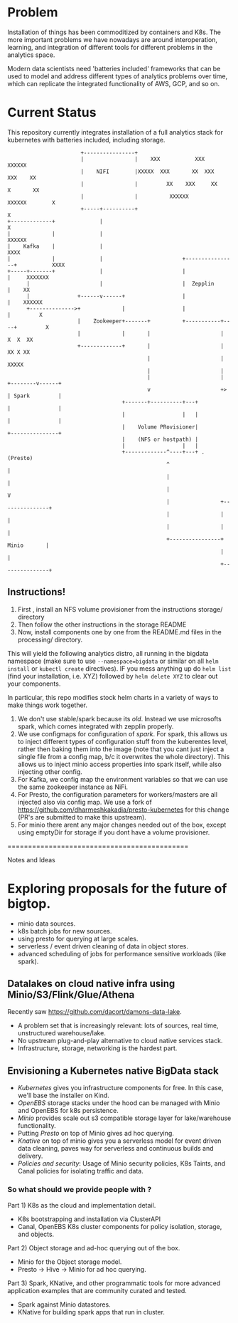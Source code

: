 # Problem

Installation of things has been commoditized by containers and K8s.  The more important
problems we have nowadays are around interoperation, learning, and integration of different
tools for different problems in the analytics space.

Modern data scientists need 'batteries included' frameworks that can be used to model and
address different types of analytics problems over time, which can replicate the integrated
functionality of AWS, GCP, and so on.

# Current Status

This repository currently integrates installation of a full analytics stack for kubernetes
with batteries included, including storage.

```
                       +----------------+
                       |                |    XXX           XXX          XXXXXX
                       |    NIFI        |XXXXX  XXX       XX  XXX     XXX    XX
                       |                |         XX    XXX     XX    X       XX
                       |                |          XXXXXX        XXXXXX        X
                       +-----+----------+                                     X
+-------------+              |                                                X
|             |              |                                                XXXXXX
|    Kafka    |              |                                                      XXXX
|             |              |                         +----------------+           XXXX
+-----+-------+              |                         |                |     XXXXXXX
      |                      |                         |  Zepplin       |    XX
      |               +------v------+                  |                |    XXXXXX
      +-------------->+             |                  |                |         X
                      |    Zookeeper+-------+          +-----------+----+         X
                      |             |       |                      |           X  X  XX
                      +-------------+       |                      |           XX X XX
                                            |                      |            XXXXX
                                            |                      |
                                            |                      |  +--------v------+
                                            v                      +> | Spark         |
                                    +-------+----------+---+          |               |
                                    |                  |   |          |               |
                                    |    Volume PRovisioner|          +---------------+
                                    |    (NFS or hostpath) |
                                    |                  |   |
                                    +-------------^----+---+ .            (Presto)
                                                  ^                          |
                                                  |                          |
                                                  |                          V
                                                  |                +---------------+
                                                  |                |               |
                                                  |                |               |
                                                  +----------------+   Minio       |
                                                                   |               |
                                                                   +---------------+
```


## Instructions!

1. First , install an NFS volume provisioner from the instructions storage/ directory
2. Then follow the other instructions in the storage README
3. Now, install components one by one from the README.md files in the processing/ directory.

This will yield the following analytics distro, all running in the bigdata namespace (make sure to use
`--namespace=bigdata` or similar on all `helm install` or `kubectl create` directives).  IF you mess anything up
do `helm list` (find your installation, i.e. XYZ) followed by `helm delete XYZ`  to clear out your components.

In particular, this repo modifies stock helm charts in a variety of ways to make things work together.

1. We don't use stable/spark because its *old*.  Instead we use microsofts spark, which comes integrated
with zepplin properly.
2. We use configmaps for configuration of *spark*.  For spark, this allows us to inject
different types of configuration stuff from the kuberentes level, rather then baking them into the image (note that 
you cant just inject a single file from a config map, b/c it overwrites the whole directory).  This allows us
to inject minio access properties into spark itself, while also injecting other config.
3. For Kafka, we config map the environment variables so that we can use the same zookeeper instance as 
NiFi.  
4. For Presto, the configuration parameters for workers/masters are all injected also via config map.  We use
a fork of https://github.com/dharmeshkakadia/presto-kubernetes for this change (PR's are submitted to make this upstream).
5. For minio there arent any major changes needed out of the box, except using emptyDir for storage if you dont have
a volume provisioner.

============================================ 

Notes and Ideas


# Exploring proposals for the future of bigtop.

- minio data sources.
- k8s batch jobs for new sources.
- using presto for querying at large scales.
- serverless / event driven cleaning of data in object stores.
- advanced scheduling of jobs for performance sensitive workloads (like spark).

## Datalakes on cloud native infra using Minio/S3/Flink/Glue/Athena

Recently saw https://github.com/dacort/damons-data-lake.
- A problem set that is increasingly relevant: lots of sources, real time, unstructured warehouse/lake.
- No upstream plug-and-play alternative to cloud native services stack.
- Infrastructure, storage, networking is the hardest part.

## Envisioning a Kubernetes native BigData stack

- *Kubernetes*  gives you infrastructure components for free.  In this case, we'll base the installer
on Kind.
- *OpenEBS* storage stacks under the hood can be managed with Minio and OpenEBS for k8s persistence.
- *Minio* provides scale out s3 compatible storage layer for lake/warehouse functionality.
- Putting *Presto* on top of Minio gives ad hoc querying.
- *Knative* on top of minio gives you a serverless model for event driven data cleaning, paves way for
serverless and continuous builds and delivery.
- *Policies and security*: Usage of Minio security policies, K8s Taints, and Canal policies
for isolating traffic and data.

### So what should we provide people with ?

Part 1) K8s as the cloud and implementation detail.

- K8s bootstrapping and installation via ClusterAPI
- Canal, OpenEBS K8s cluster components for policy isolation, storage, and objects.

Part 2) Object storage and ad-hoc querying out of the box.

- Minio for the Object storage model.
- Presto -> Hive -> Minio for ad hoc querying.

Part 3) Spark, KNative, and other programmatic tools for more advanced application
examples that are community curated and tested.

- Spark against Minio datastores.
- KNative for building spark apps that run in cluster.

